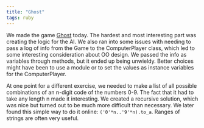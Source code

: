 ```yaml
---
title: "Ghost"
tags: ruby
---
```


We made the game [Ghost](http://www.wikiwand.com/en/Ghost_(game)) today. The hardest and most interesting part was creating the logic for the AI. We also ran into some issues with needing to pass a log of info from the Game to the ComputerPlayer class, which led to some interesting consideration about OO design. We passed the info as variables through methods, but it ended up being unwieldy. Better choices might have been to use a module or to set the values as instance variables for the ComputerPlayer.

At one point for a different exercise, we needed to make a list of all possible combinations of an n-digit code of the numbers 0-9. The fact that it had to take any length n made it interesting. We created a recursive solution, which was nice but turned out to be much more difficult than necessary. We later found this simple way to do it online: `('0'*n..'9'*n).to_a`. Ranges of strings are often very useful.